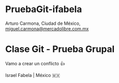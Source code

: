 # PruebaGit-ifabela

Arturo Carmona, Ciudad de México, miguel.carmona@mercadolibre.com.mx
# Clase Git - Prueba Grupal

Vamo a crear un conflicto 👍

Israel Fabela | México 🇲🇽
